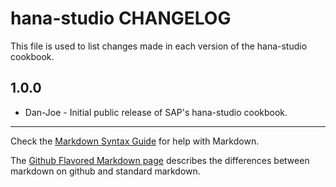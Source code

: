 hana-studio CHANGELOG
===================

This file is used to list changes made in each version of the hana-studio cookbook.

1.0.0
-----
- Dan-Joe - Initial public release of SAP's hana-studio cookbook.

- - -
Check the [Markdown Syntax Guide](http://daringfireball.net/projects/markdown/syntax) for help with Markdown.

The [Github Flavored Markdown page](http://github.github.com/github-flavored-markdown/) describes the differences between markdown on github and standard markdown.
